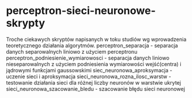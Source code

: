 # perceptron-sieci-neuronowe-skrypty

Troche ciekawych skryptów napisanych w toku studiów wg wprowadzenia teoretycznego działania algorytmów.
perceptron_separacja - separacja danych separowalnych liniowo z użyciem perceptronu
perceptron_podniesienie_wymiarowosci - separacja danych liniowo nieseparowalnych z użyciem podniesienia wymiarowości wejść(centra) i jądrowymi funkcjami gaussowskimi
siec_neuronowa_aproksymacja - uczenie sieci i aproksymacja 
sieci_neuronowa_rozna_ilosc_warstw - testowanie działania sieci dla różnej liczby neuronów w warstwie ukrytej 
sieci_neuronowa_szacowanie_bledu - szacowanie błędu sieci neuronowej
